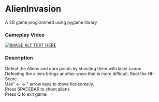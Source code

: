 # AlienInvasion
A 2D game programmed using pygame library

### Gameplay Video

[![IMAGE ALT TEXT HERE](https://i.ytimg.com/vi/23XmWPHGE-E/hqdefault.jpg?sqp=-oaymwEXCNACELwBSFryq4qpAwkIARUAAIhCGAE=&rs=AOn4CLDLJ2bR3xGApzCAuNpR57PAihlMOA)](https://youtu.be/23XmWPHGE-E)

### Description

Defeat the Aliens and earn points by shooting them with laser canon. Defeating the aliens brings another wave that is more difficult. Beat the HI-Score.<br>
Use" <-  -> " arrow keys to move horizontally.<br>
Press SPACEBAR to shoot aliens<br>
Press Q to exit game.<br>
